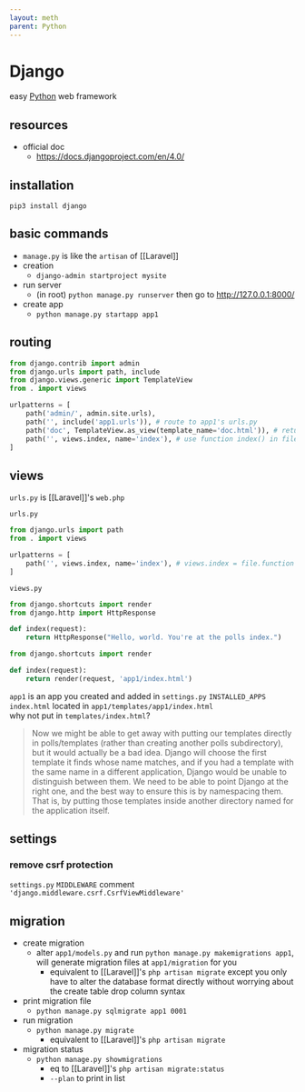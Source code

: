 ```yaml
---
layout: meth
parent: Python
---
```

# Django

easy [Python](Python) web framework

## resources
- official doc
	- <https://docs.djangoproject.com/en/4.0/>

## installation

`pip3 install django`

## basic commands

- `manage.py` is like the `artisan` of [[Laravel]]
- creation
	- `django-admin startproject mysite`
- run server
	- (in root) `python manage.py runserver` then go to <http://127.0.0.1:8000/>
- create app
	- `python manage.py startapp app1`

## routing
```py
from django.contrib import admin
from django.urls import path, include
from django.views.generic import TemplateView
from . import views

urlpatterns = [
    path('admin/', admin.site.urls),
    path('', include('app1.urls')), # route to app1's urls.py
    path('doc', TemplateView.as_view(template_name='doc.html')), # return template directly
	path('', views.index, name='index'), # use function index() in file views
]
```

## views
`urls.py` is [[Laravel]]'s `web.php`

`urls.py`
```py
from django.urls import path
from . import views

urlpatterns = [
    path('', views.index, name='index'), # views.index = file.function
]
```

`views.py`
```py
from django.shortcuts import render
from django.http import HttpResponse

def index(request):
    return HttpResponse("Hello, world. You're at the polls index.")
```

```py
from django.shortcuts import render

def index(request):
    return render(request, 'app1/index.html')
```
`app1` is an app you created and added in `settings.py` `INSTALLED_APPS`  
`index.html` located in `app1/templates/app1/index.html`  
why not put in `templates/index.html`?  
> Now we might be able to get away with putting our templates directly in polls/templates (rather than creating another polls subdirectory), but it would actually be a bad idea. Django will choose the first template it finds whose name matches, and if you had a template with the same name in a different application, Django would be unable to distinguish between them. We need to be able to point Django at the right one, and the best way to ensure this is by namespacing them. That is, by putting those templates inside another directory named for the application itself.

## settings
### remove csrf protection
`settings.py` `MIDDLEWARE` comment `'django.middleware.csrf.CsrfViewMiddleware'`

## migration
- create migration
	- alter `app1/models.py` and run `python manage.py makemigrations app1`, will generate migration files at `app1/migration` for you
		- equivalent to [[Laravel]]'s `php artisan migrate` except you only have to alter the database format directly without worrying about the create table drop column syntax
- print migration file
	- `python manage.py sqlmigrate app1 0001`
- run migration
	- `python manage.py migrate`
		- equivalent to [[Laravel]]'s `php artisan migrate`
- migration status
	- `python manage.py showmigrations`
		- eq to [[Laravel]]'s `php artisan migrate:status`
		- `--plan` to print in list

```